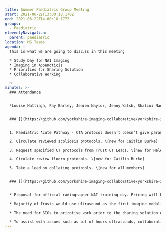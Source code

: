 ```yaml
---
title: Summer Paediatric Group Meeting
start: 2021-06-22T13:00:18.170Z
end: 2021-06-22T14:00:18.177Z
groups:
  - Paediatric
eleventyNavigation:
  parent: paediatric
location: MS Teams
agenda: |-
  This is what we are going to discuss in this meeting

  * Study Day for NAI Imaging
  * Imaging in Appendticis
  * Priorities for Sharing Solution
  * Collaborative Working

  h
minutes: >-
  ### Attendance


  *Louise Hattingh, Fay Barley, Jenien Naylor, Jenny Walsh, Shalini Nandish, Ashley Uttley, David Horton, Caitlin Burke, Helen Woodley, Charlotte Quinn, Kirsty Buckley*


  ### [](https://github.com/yorkshire-imaging-collaborative/yorkshire-imaging-collaborative.github.io/blob/master/src/meetings/2021-06-22-Paeds.md#actions)Actions


  1. Paediatric Acute Pathway - CTA protocol doesn’t doesn’t give parameters for ultra low dose scanning for craniosynostosis and babies who have a query shunt malfunction or a blocked shunt. \[closed]

  2. Circulate reviewed scoliosis protocols. \[new for Caitlin Burke]

  3. Request specified CT protocols from Trust CT Leads. \[new for Helen Jeffrey]

  4. Ciculate review fluoro protocols. \[new for Caitlin Burke]

  5. Take a lead on collating protocols. \[new for all members]


  ### [](https://github.com/yorkshire-imaging-collaborative/yorkshire-imaging-collaborative.github.io/blob/master/src/meetings/2021-06-22-Paeds.md#key-discussion-points)Key Discussion Points


  * Proposal for official radiographer NAI training day. Pricing will be identified and funding will be discussed with YIC.

  * Majority of Trusts would use ultrasound as the first imagine modality to diagnose appendictis. CT would be used if a teenager was unable to be diagnosed with ultrasound.

  * The need for SIGs to prirotise work prior to the sharing solution going live was raised. A good place to start was producing a minimum data set for CT protocols.

  * To assist with issues such as out of hours ultrasounds, collaborative working was discussed. Service managers were keen to explore a paediatric generalistic working environment, including a collaborative on call rota
---
```

